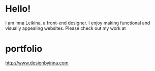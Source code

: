 # Hello!
I am Inna Leikina, a front-end designer. I enjoy making functional and visually appealing websites. Please check out my work at

# portfolio
http://www.designbyinna.com
